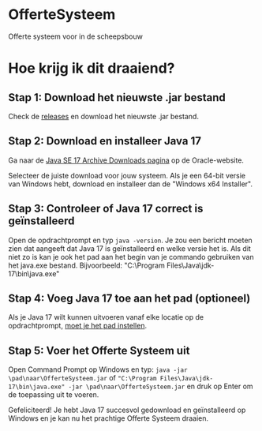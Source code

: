 # OfferteSysteem
Offerte systeem voor in de scheepsbouw

# Hoe krijg ik dit draaiend?
## Stap 1: Download het nieuwste .jar bestand

Check de [releases](https://github.com/de-projectgroep-Projectgroep/OfferteSysteem/releases) en download het nieuwste .jar bestand.

## Stap 2: Download en installeer Java 17

Ga naar de [Java SE 17 Archive Downloads pagina](https://www.oracle.com/java/technologies/javase/jdk17-archive-downloads.html) op de Oracle-website.

Selecteer de juiste download voor jouw systeem. Als je een 64-bit versie van Windows hebt, download en installeer dan de "Windows x64 Installer". 

## Stap 3: Controleer of Java 17 correct is geïnstalleerd

Open de opdrachtprompt en typ `java -version`. Je zou een bericht moeten zien dat aangeeft dat Java 17 is geïnstalleerd en welke versie het is. Als dit niet zo is kan je ook het pad aan het begin van je commando gebruiken van het java.exe bestand. Bijvoorbeeld: "C:\Program Files\Java\jdk-17\bin\java.exe"

## Stap 4: Voeg Java 17 toe aan het pad (optioneel)

Als je Java 17 wilt kunnen uitvoeren vanaf elke locatie op de opdrachtprompt, [moet je het pad instellen](https://www.java.com/nl/download/help/path.html).

## Stap 5: Voer het Offerte Systeem uit

Open Command Prompt op Windows en typ: `java -jar \pad\naar\OfferteSysteem.jar` of `"C:\Program Files\Java\jdk-17\bin\java.exe" -jar \pad\naar\OfferteSysteem.jar` en druk op Enter om de toepassing uit te voeren.

Gefeliciteerd! Je hebt Java 17 succesvol gedownload en geïnstalleerd op Windows en je kan nu het prachtige Offerte Systeem draaien.
